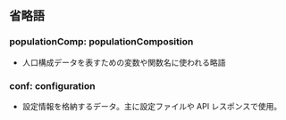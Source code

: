 ## 省略語

### populationComp: populationComposition

- 人口構成データを表すための変数や関数名に使われる略語

### conf: configuration

- 設定情報を格納するデータ。主に設定ファイルや API レスポンスで使用。
